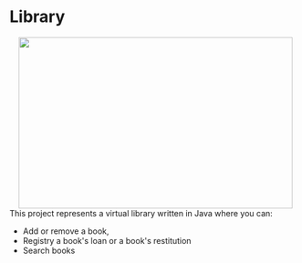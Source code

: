 # Library
<img src="https://www.finestwallpaper.com/uploads/5/7/7/9/5779447/2995229_orig.jpg" align="right" Hspace="8" Vspace="0" width="480" height="300"
Border="0">
This project represents a virtual library written in Java where you can: <br>
* Add or remove a book, 
* Registry a book's loan or a book's restitution
* Search books 

